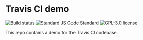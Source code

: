 # Travis CI demo

[![Build status][travis-shield]][travis-link]
[![Standard JS Code Standard][standard-shield]][standard-link]
[![GPL-3.0 license][license-shield]][license-link]

This repo contains a demo for the Travis CI codebase.

<!-- Links -->
[travis-shield]: https://img.shields.io/travis/teamfieldtrip/travis-demo.svg
[travis-link]: https://travis-ci.org/teamfieldtrip/travis-demo

[license-shield]: https://img.shields.io/github/license/teamfieldtrip/travis-demo.svg
[license-link]: LICENSE.md

[standard-shield]: https://img.shields.io/badge/code_style-standard-brightgreen.svg
[standard-link]: http://standardjs.com/
